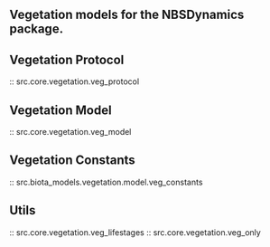 ## Vegetation models for the NBSDynamics package.

## Vegetation Protocol
:: src.core.vegetation.veg_protocol

## Vegetation Model
:: src.core.vegetation.veg_model

## Vegetation Constants
:: src.biota_models.vegetation.model.veg_constants

## Utils
:: src.core.vegetation.veg_lifestages
:: src.core.vegetation.veg_only